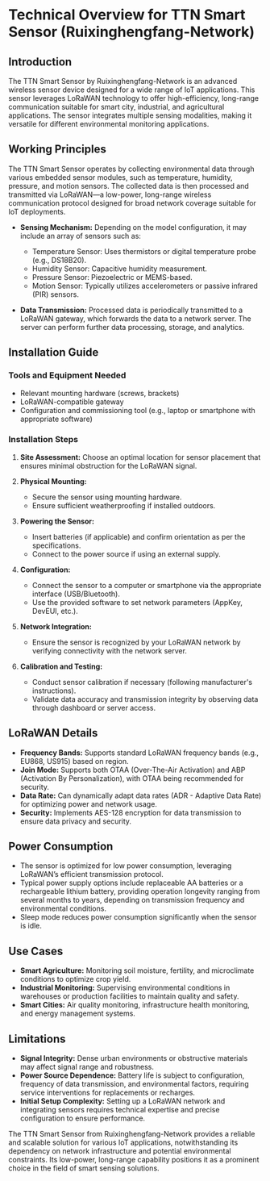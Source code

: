 # Technical Overview for TTN Smart Sensor (Ruixinghengfang-Network)

## Introduction

The TTN Smart Sensor by Ruixinghengfang-Network is an advanced wireless sensor device designed for a wide range of IoT applications. This sensor leverages LoRaWAN technology to offer high-efficiency, long-range communication suitable for smart city, industrial, and agricultural applications. The sensor integrates multiple sensing modalities, making it versatile for different environmental monitoring applications.

## Working Principles

The TTN Smart Sensor operates by collecting environmental data through various embedded sensor modules, such as temperature, humidity, pressure, and motion sensors. The collected data is then processed and transmitted via LoRaWAN—a low-power, long-range wireless communication protocol designed for broad network coverage suitable for IoT deployments.

- **Sensing Mechanism:** Depending on the model configuration, it may include an array of sensors such as:
  - Temperature Sensor: Uses thermistors or digital temperature probe (e.g., DS18B20).
  - Humidity Sensor: Capacitive humidity measurement.
  - Pressure Sensor: Piezoelectric or MEMS-based.
  - Motion Sensor: Typically utilizes accelerometers or passive infrared (PIR) sensors.

- **Data Transmission:** Processed data is periodically transmitted to a LoRaWAN gateway, which forwards the data to a network server. The server can perform further data processing, storage, and analytics.

## Installation Guide

### Tools and Equipment Needed
- Relevant mounting hardware (screws, brackets)
- LoRaWAN-compatible gateway
- Configuration and commissioning tool (e.g., laptop or smartphone with appropriate software)

### Installation Steps
1. **Site Assessment:** Choose an optimal location for sensor placement that ensures minimal obstruction for the LoRaWAN signal.

2. **Physical Mounting:**
   - Secure the sensor using mounting hardware.
   - Ensure sufficient weatherproofing if installed outdoors.

3. **Powering the Sensor:**
   - Insert batteries (if applicable) and confirm orientation as per the specifications.
   - Connect to the power source if using an external supply.

4. **Configuration:**
   - Connect the sensor to a computer or smartphone via the appropriate interface (USB/Bluetooth).
   - Use the provided software to set network parameters (AppKey, DevEUI, etc.).

5. **Network Integration:**
   - Ensure the sensor is recognized by your LoRaWAN network by verifying connectivity with the network server.

6. **Calibration and Testing:**
   - Conduct sensor calibration if necessary (following manufacturer's instructions).
   - Validate data accuracy and transmission integrity by observing data through dashboard or server access.

## LoRaWAN Details

- **Frequency Bands:** Supports standard LoRaWAN frequency bands (e.g., EU868, US915) based on region.
- **Join Mode:** Supports both OTAA (Over-The-Air Activation) and ABP (Activation By Personalization), with OTAA being recommended for security.
- **Data Rate:** Can dynamically adapt data rates (ADR - Adaptive Data Rate) for optimizing power and network usage.
- **Security:** Implements AES-128 encryption for data transmission to ensure data privacy and security.

## Power Consumption

- The sensor is optimized for low power consumption, leveraging LoRaWAN’s efficient transmission protocol.
- Typical power supply options include replaceable AA batteries or a rechargeable lithium battery, providing operation longevity ranging from several months to years, depending on transmission frequency and environmental conditions.
- Sleep mode reduces power consumption significantly when the sensor is idle.

## Use Cases

- **Smart Agriculture:** Monitoring soil moisture, fertility, and microclimate conditions to optimize crop yield.
- **Industrial Monitoring:** Supervising environmental conditions in warehouses or production facilities to maintain quality and safety.
- **Smart Cities:** Air quality monitoring, infrastructure health monitoring, and energy management systems.

## Limitations

- **Signal Integrity:** Dense urban environments or obstructive materials may affect signal range and robustness.
- **Power Source Dependence:** Battery life is subject to configuration, frequency of data transmission, and environmental factors, requiring service interventions for replacements or recharges.
- **Initial Setup Complexity:** Setting up a LoRaWAN network and integrating sensors requires technical expertise and precise configuration to ensure performance.

The TTN Smart Sensor from Ruixinghengfang-Network provides a reliable and scalable solution for various IoT applications, notwithstanding its dependency on network infrastructure and potential environmental constraints. Its low-power, long-range capability positions it as a prominent choice in the field of smart sensing solutions.